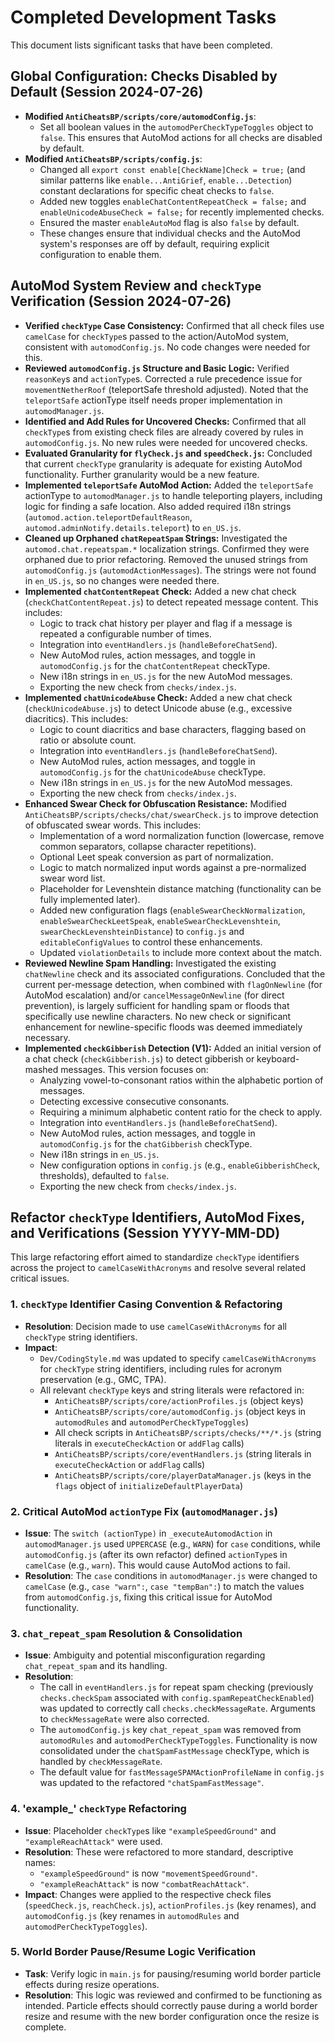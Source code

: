 # Completed Development Tasks

This document lists significant tasks that have been completed.

## Global Configuration: Checks Disabled by Default (Session 2024-07-26)
*   **Modified `AntiCheatsBP/scripts/core/automodConfig.js`**:
    *   Set all boolean values in the `automodPerCheckTypeToggles` object to `false`. This ensures that AutoMod actions for all checks are disabled by default.
*   **Modified `AntiCheatsBP/scripts/config.js`**:
    *   Changed all `export const enable[CheckName]Check = true;` (and similar patterns like `enable...AntiGrief`, `enable...Detection`) constant declarations for specific cheat checks to `false`.
    *   Added new toggles `enableChatContentRepeatCheck = false;` and `enableUnicodeAbuseCheck = false;` for recently implemented checks.
    *   Ensured the master `enableAutoMod` flag is also `false` by default.
    *   These changes ensure that individual checks and the AutoMod system's responses are off by default, requiring explicit configuration to enable them.

## AutoMod System Review and `checkType` Verification (Session 2024-07-26)
-   **Verified `checkType` Case Consistency:** Confirmed that all check files use `camelCase` for `checkType`s passed to the action/AutoMod system, consistent with `automodConfig.js`. No code changes were needed for this.
-   **Reviewed `automodConfig.js` Structure and Basic Logic:** Verified `reasonKey`s and `actionType`s. Corrected a rule precedence issue for `movementNetherRoof` (teleportSafe threshold adjusted). Noted that the `teleportSafe` actionType itself needs proper implementation in `automodManager.js`.
-   **Identified and Add Rules for Uncovered Checks:** Confirmed that all `checkType`s from existing check files are already covered by rules in `automodConfig.js`. No new rules were needed for uncovered checks.
-   **Evaluated Granularity for `flyCheck.js` and `speedCheck.js`:** Concluded that current `checkType` granularity is adequate for existing AutoMod functionality. Further granularity would be a new feature.
-   **Implemented `teleportSafe` AutoMod Action:** Added the `teleportSafe` actionType to `automodManager.js` to handle teleporting players, including logic for finding a safe location. Also added required i18n strings (`automod.action.teleportDefaultReason`, `automod.adminNotify.details.teleport`) to `en_US.js`.
-   **Cleaned up Orphaned `chatRepeatSpam` Strings:** Investigated the `automod.chat.repeatspam.*` localization strings. Confirmed they were orphaned due to prior refactoring. Removed the unused strings from `automodConfig.js` (`automodActionMessages`). The strings were not found in `en_US.js`, so no changes were needed there.
-   **Implemented `chatContentRepeat` Check:** Added a new chat check (`checkChatContentRepeat.js`) to detect repeated message content. This includes:
    - Logic to track chat history per player and flag if a message is repeated a configurable number of times.
    - Integration into `eventHandlers.js` (`handleBeforeChatSend`).
    - New AutoMod rules, action messages, and toggle in `automodConfig.js` for the `chatContentRepeat` checkType.
    - New i18n strings in `en_US.js` for the new AutoMod messages.
    - Exporting the new check from `checks/index.js`.
-   **Implemented `chatUnicodeAbuse` Check:** Added a new chat check (`checkUnicodeAbuse.js`) to detect Unicode abuse (e.g., excessive diacritics). This includes:
    - Logic to count diacritics and base characters, flagging based on ratio or absolute count.
    - Integration into `eventHandlers.js` (`handleBeforeChatSend`).
    - New AutoMod rules, action messages, and toggle in `automodConfig.js` for the `chatUnicodeAbuse` checkType.
    - New i18n strings in `en_US.js` for the new AutoMod messages.
    - Exporting the new check from `checks/index.js`.
-   **Enhanced Swear Check for Obfuscation Resistance:** Modified `AntiCheatsBP/scripts/checks/chat/swearCheck.js` to improve detection of obfuscated swear words. This includes:
    - Implementation of a word normalization function (lowercase, remove common separators, collapse character repetitions).
    - Optional Leet speak conversion as part of normalization.
    - Logic to match normalized input words against a pre-normalized swear word list.
    - Placeholder for Levenshtein distance matching (functionality can be fully implemented later).
    - Added new configuration flags (`enableSwearCheckNormalization`, `enableSwearCheckLeetSpeak`, `enableSwearCheckLevenshtein`, `swearCheckLevenshteinDistance`) to `config.js` and `editableConfigValues` to control these enhancements.
    - Updated `violationDetails` to include more context about the match.
-   **Reviewed Newline Spam Handling:** Investigated the existing `chatNewline` check and its associated configurations. Concluded that the current per-message detection, when combined with `flagOnNewline` (for AutoMod escalation) and/or `cancelMessageOnNewline` (for direct prevention), is largely sufficient for handling spam or floods that specifically use newline characters. No new check or significant enhancement for newline-specific floods was deemed immediately necessary.
-   **Implemented `checkGibberish` Detection (V1):** Added an initial version of a chat check (`checkGibberish.js`) to detect gibberish or keyboard-mashed messages. This version focuses on:
    - Analyzing vowel-to-consonant ratios within the alphabetic portion of messages.
    - Detecting excessive consecutive consonants.
    - Requiring a minimum alphabetic content ratio for the check to apply.
    - Integration into `eventHandlers.js` (`handleBeforeChatSend`).
    - New AutoMod rules, action messages, and toggle in `automodConfig.js` for the `chatGibberish` checkType.
    - New i18n strings in `en_US.js`.
    - New configuration options in `config.js` (e.g., `enableGibberishCheck`, thresholds), defaulted to `false`.
    - Exporting the new check from `checks/index.js`.

## Refactor `checkType` Identifiers, AutoMod Fixes, and Verifications (Session YYYY-MM-DD)

This large refactoring effort aimed to standardize `checkType` identifiers across the project to `camelCaseWithAcronyms` and resolve several related critical issues.

### 1. `checkType` Identifier Casing Convention & Refactoring
-   **Resolution**: Decision made to use `camelCaseWithAcronyms` for all `checkType` string identifiers.
-   **Impact**:
    -   `Dev/CodingStyle.md` was updated to specify `camelCaseWithAcronyms` for `checkType` string identifiers, including rules for acronym preservation (e.g., GMC, TPA).
    -   All relevant `checkType` keys and string literals were refactored in:
        -   `AntiCheatsBP/scripts/core/actionProfiles.js` (object keys)
        -   `AntiCheatsBP/scripts/core/automodConfig.js` (object keys in `automodRules` and `automodPerCheckTypeToggles`)
        -   All check scripts in `AntiCheatsBP/scripts/checks/**/*.js` (string literals in `executeCheckAction` or `addFlag` calls)
        -   `AntiCheatsBP/scripts/core/eventHandlers.js` (string literals in `executeCheckAction` or `addFlag` calls)
        -   `AntiCheatsBP/scripts/core/playerDataManager.js` (keys in the `flags` object of `initializeDefaultPlayerData`)

### 2. Critical AutoMod `actionType` Fix (`automodManager.js`)
-   **Issue**: The `switch (actionType)` in `_executeAutomodAction` in `automodManager.js` used `UPPERCASE` (e.g., `WARN`) for `case` conditions, while `automodConfig.js` (after its own refactor) defined `actionType`s in `camelCase` (e.g., `warn`). This would cause AutoMod actions to fail.
-   **Resolution**: The `case` conditions in `automodManager.js` were changed to `camelCase` (e.g., `case "warn":`, `case "tempBan":`) to match the values from `automodConfig.js`, fixing this critical issue for AutoMod functionality.

### 3. `chat_repeat_spam` Resolution & Consolidation
-   **Issue**: Ambiguity and potential misconfiguration regarding `chat_repeat_spam` and its handling.
-   **Resolution**:
    -   The call in `eventHandlers.js` for repeat spam checking (previously `checks.checkSpam` associated with `config.spamRepeatCheckEnabled`) was updated to correctly call `checks.checkMessageRate`. Arguments to `checkMessageRate` were also corrected.
    -   The `automodConfig.js` key `chat_repeat_spam` was removed from `automodRules` and `automodPerCheckTypeToggles`. Functionality is now consolidated under the `chatSpamFastMessage` checkType, which is handled by `checkMessageRate`.
    -   The default value for `fastMessageSPAMActionProfileName` in `config.js` was updated to the refactored `"chatSpamFastMessage"`.

### 4. 'example\_' `checkType` Refactoring
-   **Issue**: Placeholder `checkType`s like `"exampleSpeedGround"` and `"exampleReachAttack"` were used.
-   **Resolution**: These were refactored to more standard, descriptive names:
    -   `"exampleSpeedGround"` is now `"movementSpeedGround"`.
    -   `"exampleReachAttack"` is now `"combatReachAttack"`.
-   **Impact**: Changes were applied to the respective check files (`speedCheck.js`, `reachCheck.js`), `actionProfiles.js` (key renames), and `automodConfig.js` (key renames in `automodRules` and `automodPerCheckTypeToggles`).

### 5. World Border Pause/Resume Logic Verification
-   **Task**: Verify logic in `main.js` for pausing/resuming world border particle effects during resize operations.
-   **Resolution**: This logic was reviewed and confirmed to be functioning as intended. Particle effects should correctly pause during a world border resize and resume with the new border configuration once the resize is complete.

